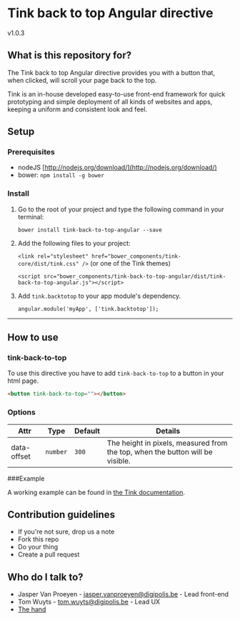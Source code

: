 # Tink back to top Angular directive

v1.0.3

## What is this repository for?

The Tink back to top Angular directive provides you with a button that, when clicked, will scroll your page back to the top.

Tink is an in-house developed easy-to-use front-end framework for quick prototyping and simple deployment of all kinds of websites and apps, keeping a uniform and consistent look and feel.

## Setup

### Prerequisites

* nodeJS [http://nodejs.org/download/](http://nodejs.org/download/)
* bower: `npm install -g bower`

### Install

1. Go to the root of your project and type the following command in your terminal:

   `bower install tink-back-to-top-angular --save`

2. Add the following files to your project:

   `<link rel="stylesheet" href="bower_components/tink-core/dist/tink.css" />` (or one of the Tink themes)

   `<script src="bower_components/tink-back-to-top-angular/dist/tink-back-to-top-angular.js"></script>`

3. Add `tink.backtotop` to your app module's dependency.

   `angular.module('myApp', ['tink.backtotop']);`



----------



## How to use

### tink-back-to-top

To use this directive you have to add `tink-back-to-top` to a button in your html page.

```html
<button tink-back-to-top=""></button>
```

### Options

Attr | Type | Default | Details
--- | --- | --- | ---
data-offset | `number` | `300` | The height in pixels, measured from the top, when the button will be visible.

###Example

A working example can be found in [the Tink documentation](http://tink.digipolis.be/#/docs/directives/back-to-top#example).

## Contribution guidelines

* If you're not sure, drop us a note
* Fork this repo
* Do your thing
* Create a pull request

## Who do I talk to?

* Jasper Van Proeyen - jasper.vanproeyen@digipolis.be - Lead front-end
* Tom Wuyts - tom.wuyts@digipolis.be - Lead UX
* [The hand](https://www.youtube.com/watch?v=_O-QqC9yM28)
